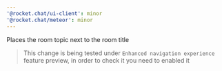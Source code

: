 ```yaml
---
'@rocket.chat/ui-client': minor
'@rocket.chat/meteor': minor
---
```


Places the room topic next to the room title
> This change is being tested under `Enhanced navigation experience` feature preview, in order to check it you need to enabled it
